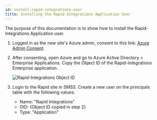 ```yaml
---
id: install-rapid-integrations-user
title: Installing the Rapid-Integrations Application User
---
```


The purpose of this documentation is to show how to install the Rapid-Integrations Application user.

1. Logged in as the new site's Azure admin, consent to this link: [Azure Admin Consent](https://login.microsoftonline.com/common/adminConsent?client_id=fb8147ed-7455-4f88-8ee2-04225009475d)

2. After consenting, open Azure and go to Azure Active Directory > Enterprise Applications. Copy the Object ID of the Rapid-Integrations Enterprise application.

   ![Rapid-Integrations Object ID](https://docs.rapidplatform.com/uploads/images/gallery/2023-07/scaled-1680-/m9sL2DSLvCFYiZuT-image-1690342996014.png)

3. Login to the Rapid site in SMSS. Create a new user on the principals table with the following values:
   - Name: "Rapid Integrations"
   - OID: \{Object ID copied in step 2\}
   - Type: "Application"
